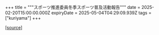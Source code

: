 +++
title = """スポーツ推進委員冬季スポーツ普及活動報告"""
date = 2025-02-20T15:00:00.000Z
expiryDate = 2025-05-04T04:29:09.939Z
tags = ["kuriyama"]
+++


[[source]](https://www.town.kuriyama.hokkaido.jp/soshiki/55/30417.html)
